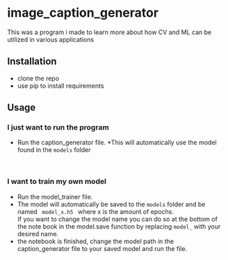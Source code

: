 # image_caption_generator

This was a program i made to learn more about how CV and ML can be utilized in various applications

<h2>Installation</h2>
<ul>
  <li>clone the repo</li>
  <li>use pip to install requirements</li>
</ul>

<h2>Usage</h2>

<h3>I just want to run the program</h3>
<ul>
  <li>
    Run the caption_generator file.
    *This will automatically use the model found in the <code>models</code> folder
  </li>
</ul>
<br>
<h3>I want to train my own model</h3>
<ul>
  <li>Run the model_trainer file.</li>
 <li> The model will automatically be saved to the <code>models</code> folder and be named <code> model_x.h5 </code> where x is the amount of epochs.<br>
  If you want to change the model name you can do so at the bottom of the note book in the model.save function by replacing <code>model_</code>
  with your desired name.</li>
  <li> the notebook is finished, change the model path in the caption_generator file to your saved model and run the file.</li>
</ul>

